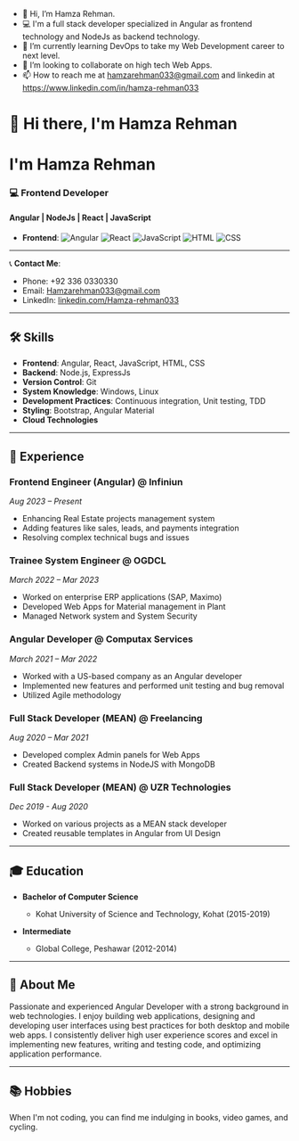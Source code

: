 - 👋 Hi, I’m Hamza Rehman. 
- 💻 I'm a full stack developer specialized in Angular as frontend technology and NodeJs as backend technology. 
- 🌱 I’m currently learning DevOps to take my Web Development career to next level.
- 💞️ I’m looking to collaborate on high tech Web Apps.
- 📫 How to reach me at hamzarehman033@gmail.com and linkedin at https://www.linkedin.com/in/hamza-rehman033





# 👋 Hi there, I'm Hamza Rehman 
# I'm Hamza Rehman 
### 💻 Frontend Developer
#### Angular | NodeJs | React | JavaScript
- **Frontend**: ![Angular](https://img.shields.io/badge/-Angular-DD0031?style=flat&logo=angular&logoColor=white) ![React](https://img.shields.io/badge/-React-61DAFB?style=flat&logo=react&logoColor=white) ![JavaScript](https://img.shields.io/badge/-JavaScript-F7DF1E?style=flat&logo=javascript&logoColor=white) ![HTML](https://img.shields.io/badge/-HTML5-E34F26?style=flat&logo=html5&logoColor=white) ![CSS](https://img.shields.io/badge/-CSS3-1572B6?style=flat&logo=css3&logoColor=white)
---

📞 **Contact Me**:
- Phone: +92 336 0330330
- Email: [Hamzarehman033@gmail.com](mailto:Hamzarehman033@gmail.com)
- LinkedIn: [linkedin.com/Hamza-rehman033](https://linkedin.com/Hamza-rehman033)

---

## 🛠️ Skills

- **Frontend**: Angular, React, JavaScript, HTML, CSS
- **Backend**: Node.js, ExpressJs
- **Version Control**: Git
- **System Knowledge**: Windows, Linux
- **Development Practices**: Continuous integration, Unit testing, TDD
- **Styling**: Bootstrap, Angular Material
- **Cloud Technologies**

---

## 💼 Experience

### Frontend Engineer (Angular) @ Infiniun
_Aug 2023 – Present_

- Enhancing Real Estate projects management system
- Adding features like sales, leads, and payments integration
- Resolving complex technical bugs and issues

### Trainee System Engineer @ OGDCL
_March 2022 – Mar 2023_

- Worked on enterprise ERP applications (SAP, Maximo)
- Developed Web Apps for Material management in Plant
- Managed Network system and System Security

### Angular Developer @ Computax Services
_March 2021 – Mar 2022_

- Worked with a US-based company as an Angular developer
- Implemented new features and performed unit testing and bug removal
- Utilized Agile methodology

### Full Stack Developer (MEAN) @ Freelancing
_Aug 2020 – Mar 2021_

- Developed complex Admin panels for Web Apps
- Created Backend systems in NodeJS with MongoDB

### Full Stack Developer (MEAN) @ UZR Technologies
_Dec 2019 - Aug 2020_

- Worked on various projects as a MEAN stack developer
- Created reusable templates in Angular from UI Design

---

## 🎓 Education

- **Bachelor of Computer Science**
  - Kohat University of Science and Technology, Kohat (2015-2019)

- **Intermediate**
  - Global College, Peshawar (2012-2014)

---


## 🌟 About Me

Passionate and experienced Angular Developer with a strong background in web technologies. I enjoy building web applications, designing and developing user interfaces using best practices for both desktop and mobile web apps. I consistently deliver high user experience scores and excel in implementing new features, writing and testing code, and optimizing application performance.

---

## 📚 Hobbies

When I'm not coding, you can find me indulging in books, video games, and cycling.

<!---
hamzarehman033/hamzarehman033 is a ✨ special ✨ repository because its `README.md` (this file) appears on your GitHub profile.
You can click the Preview link to take a look at your changes.
--->
